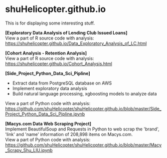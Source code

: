 # shuHelicopter.github.io
This is for displaying some interesting stuff.  

**[Exploratory Data Analysis of Lending Club Issued Loans]**   
View a part of R source code with analysis: https://shuhelicopter.github.io/Data_Exploratory_Analysis_of_LC.html  
  
**[Cohort Analysis - Retention Analysis]**   
View a part of R source code with analysis: https://shuhelicopter.github.io/Cohort_Analysis.html  

**[Side_Project_Python_Data_Sci_Pipline]**   
- Extract data from PostgreSQL database on AWS  
- Implement exploratory data analysis  
- Build natural language processing, xgboosting models to analyze data  
  
View a part of Python code with analysis: https://github.com/shuHelicopter/shuHelicopter.github.io/blob/master/Side_Project_Python_Data_Sci_Pipline.ipynb
  
**[Macys.com Data Web Scraping Project]**  
Implement BeautifulSoup and Requests in Python to web scrap the 'brand', 'link' and 'name' information of 208,898 items on Macys.com.   
View a part of Python code with analysis: 
https://github.com/shuHelicopter/shuHelicopter.github.io/blob/master/Macy_Scrapy_Shu_LIU.ipynb
